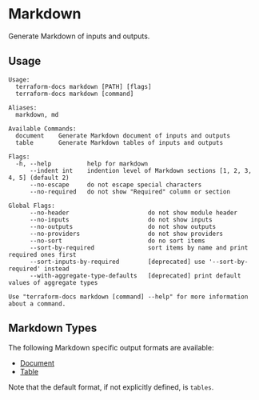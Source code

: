 # Markdown

Generate Markdown of inputs and outputs.

## Usage

```text
Usage:
  terraform-docs markdown [PATH] [flags]
  terraform-docs markdown [command]

Aliases:
  markdown, md

Available Commands:
  document    Generate Markdown document of inputs and outputs
  table       Generate Markdown tables of inputs and outputs

Flags:
  -h, --help          help for markdown
      --indent int    indention level of Markdown sections [1, 2, 3, 4, 5] (default 2)
      --no-escape     do not escape special characters
      --no-required   do not show "Required" column or section

Global Flags:
      --no-header                      do not show module header
      --no-inputs                      do not show inputs
      --no-outputs                     do not show outputs
      --no-providers                   do not show providers
      --no-sort                        do no sort items
      --sort-by-required               sort items by name and print required ones first
      --sort-inputs-by-required        [deprecated] use '--sort-by-required' instead
      --with-aggregate-type-defaults   [deprecated] print default values of aggregate types

Use "terraform-docs markdown [command] --help" for more information about a command.
```

## Markdown Types

The following Markdown specific output formats are available:

- [Document](/docs/formats/markdown-document.md)
- [Table](/docs/formats/markdown-table.md)

Note that the default format, if not explicitly defined, is `tables`.
